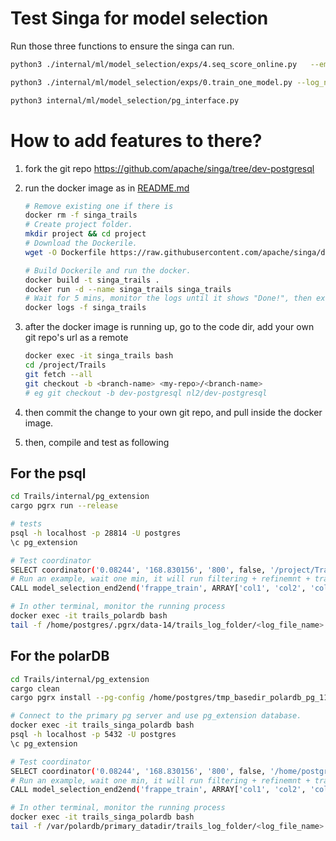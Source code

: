 # Test Singa for model selection

Run those three functions to ensure the singa can run.

```bash
python3 ./internal/ml/model_selection/exps/4.seq_score_online.py   --embedding_cache_filtering=True   --models_explore=10   --tfmem=synflow   --log_name=score_based   --search_space=mlp_sp   --num_layers=4   --hidden_choice_len=20   --base_dir=./dataset   --num_labels=2   --device=cpu   --batch_size=32   --dataset=frappe   --nfeat=5500   --nfield=10   --nemb=10   --workers=0   --result_dir=./exp_result/   --log_folder=log_foler

python3 ./internal/ml/model_selection/exps/0.train_one_model.py --log_name=train_log --search_space=mlp_sp --base_dir=./dataset --num_labels=2 --device=cpu --batch_size=10 --lr=0.01 --epoch=5 --iter_per_epoch=2000 --dataset=frappe --nfeat=5500 --nfield=10 --nemb=10 --workers=0 --result_dir=./exp_result/   --log_folder=log_foler

python3 internal/ml/model_selection/pg_interface.py
```

# How to add features to there?

1. fork the git repo https://github.com/apache/singa/tree/dev-postgresql

2. run the docker image as in [README.md](https://github.com/apache/singa/blob/dev-postgresql/examples/model_selection/Trails/README.md)

   ```bash
   # Remove existing one if there is 
   docker rm -f singa_trails
   # Create project folder.
   mkdir project && cd project
   # Download the Dockerile.
   wget -O Dockerfile https://raw.githubusercontent.com/apache/singa/dev-postgresql/examples/model_selection/Trails/singa.psql.Dockerfile
   
   # Build Dockerile and run the docker.
   docker build -t singa_trails .
   docker run -d --name singa_trails singa_trails
   # Wait for 5 mins, monitor the logs until it shows "Done!", then exit the monitor
   docker logs -f singa_trails
   ```

3. after the docker image is running up, go to the code dir, add your own git repo's url as a remote

   ```bash
   docker exec -it singa_trails bash
   cd /project/Trails
   git fetch --all
   git checkout -b <branch-name> <my-repo>/<branch-name>
   # eg git checkout -b dev-postgresql nl2/dev-postgresql
   ```

4. then commit the change to your own git repo, and pull inside the docker image.

5. then, compile and test as following 

## For the psql

```bash
cd Trails/internal/pg_extension
cargo pgrx run --release

# tests
psql -h localhost -p 28814 -U postgres
\c pg_extension

# Test coordinator
SELECT coordinator('0.08244', '168.830156', '800', false, '/project/Trails/internal/ml/model_selection/config.ini');
# Run an example, wait one min, it will run filtering + refinemnt + training the selected model.
CALL model_selection_end2end('frappe_train', ARRAY['col1', 'col2', 'col3', 'col4','col5','col6','col7','col8','col9','col10', 'label'], '10', '/project/Trails/internal/ml/model_selection/config.ini');

# In other terminal, monitor the running process
docker exec -it trails_polardb bash
tail -f /home/postgres/.pgrx/data-14/trails_log_folder/<log_file_name>
```

## For the polarDB

```bash
cd Trails/internal/pg_extension
cargo clean
cargo pgrx install --pg-config /home/postgres/tmp_basedir_polardb_pg_1100_bld/bin/pg_config

# Connect to the primary pg server and use pg_extension database.
docker exec -it trails_singa_polardb bash
psql -h localhost -p 5432 -U postgres 
\c pg_extension

# Test coordinator
SELECT coordinator('0.08244', '168.830156', '800', false, '/home/postgres/Trails/internal/ml/model_selection/config.ini');
# Run an example, wait one min, it will run filtering + refinemnt + training the selected model.
CALL model_selection_end2end('frappe_train', ARRAY['col1', 'col2', 'col3', 'col4','col5','col6','col7','col8','col9','col10', 'label'], '10', '/home/postgres/Trails/internal/ml/model_selection/config.ini');

# In other terminal, monitor the running process
docker exec -it trails_singa_polardb bash
tail -f /var/polardb/primary_datadir/trails_log_folder/<log_file_name>
```

